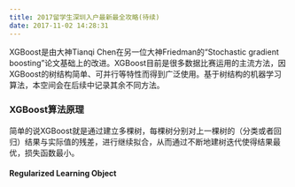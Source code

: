```yaml
---
title: 2017留学生深圳入户最新最全攻略(待续)
date: 2017-11-02 14:28:31
---
```



XGBoost是由大神Tianqi Chen在另一位大神Friedman的“Stochastic gradient boosting”论文基础上的改进。XGBoost目前是很多数据比赛运用的主流方法，因XGBoost的树结构简单、可并行等特性而得到广泛使用。基于树结构的机器学习算法，本空间会在后续中记录其余不同方法。

### XGBoost算法原理
简单的说XGBoost就是通过建立多棵树，每棵树分别对上一棵树的（分类或者回归）结果与实际值的残差，进行继续拟合，从而通过不断地建树迭代使得结果最优，损失函数最小。

#### Regularized Learning Object






